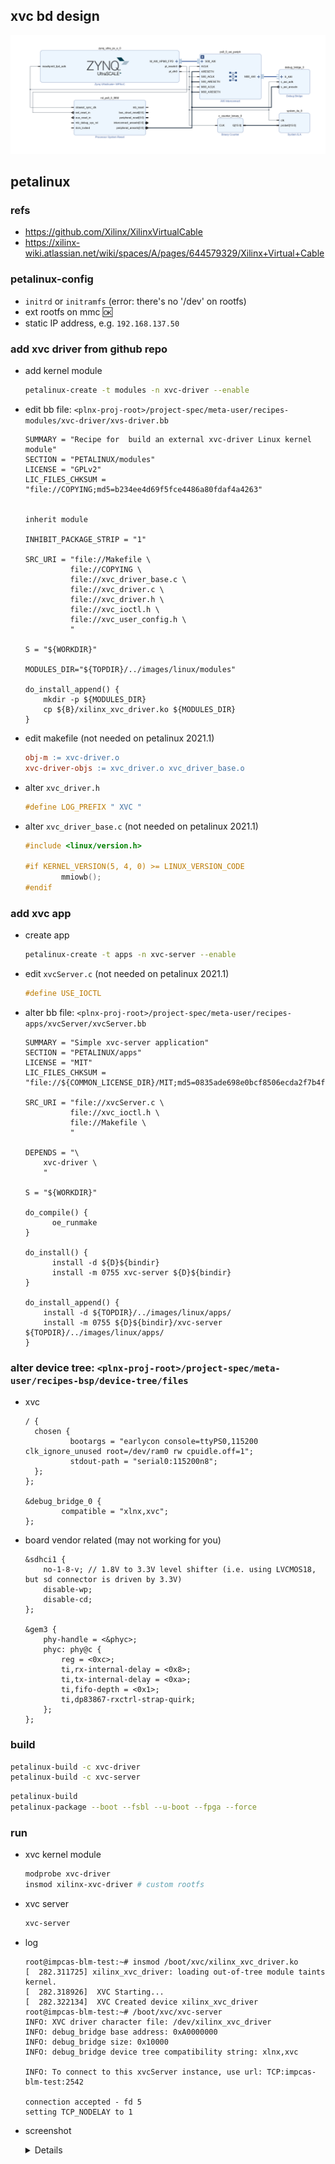 ## xvc bd design
![block design for xvc](doc/bd.png)

## petalinux
### refs
- https://github.com/Xilinx/XilinxVirtualCable
- https://xilinx-wiki.atlassian.net/wiki/spaces/A/pages/644579329/Xilinx+Virtual+Cable

### petalinux-config
- `initrd` or `initramfs` (error: there's no '/dev' on rootfs)
- ext rootfs on mmc :ok:
- static IP address, e.g. `192.168.137.50`

### add xvc driver from github repo
- add kernel module
  ```bash
  petalinux-create -t modules -n xvc-driver --enable
  ```
- edit bb file: `<plnx-proj-root>/project-spec/meta-user/recipes-modules/xvc-driver/xvs-driver.bb`
  ```bb
  SUMMARY = "Recipe for  build an external xvc-driver Linux kernel module"
  SECTION = "PETALINUX/modules"
  LICENSE = "GPLv2"
  LIC_FILES_CHKSUM = "file://COPYING;md5=b234ee4d69f5fce4486a80fdaf4a4263"


  inherit module

  INHIBIT_PACKAGE_STRIP = "1"

  SRC_URI = "file://Makefile \
            file://COPYING \
            file://xvc_driver_base.c \
            file://xvc_driver.c \
            file://xvc_driver.h \
            file://xvc_ioctl.h \
            file://xvc_user_config.h \
            "

  S = "${WORKDIR}"

  MODULES_DIR="${TOPDIR}/../images/linux/modules"

  do_install_append() {
      mkdir -p ${MODULES_DIR}
      cp ${B}/xilinx_xvc_driver.ko ${MODULES_DIR}
  }
  ```
- edit makefile (not needed on petalinux 2021.1)
  ```makefile
  obj-m := xvc-driver.o
  xvc-driver-objs := xvc_driver.o xvc_driver_base.o
  ```
- alter `xvc_driver.h`
  ```c
  #define LOG_PREFIX " XVC "
  ```
- alter `xvc_driver_base.c` (not needed on petalinux 2021.1)
  ```c
  #include <linux/version.h>

  #if KERNEL_VERSION(5, 4, 0) >= LINUX_VERSION_CODE
          mmiowb();
  #endif
  ```
### add xvc app
- create app
  ```bash
  petalinux-create -t apps -n xvc-server --enable
  ```
- edit `xvcServer.c` (not needed on petalinux 2021.1)
  ```c
  #define USE_IOCTL
  ```
- alter bb file: `<plnx-proj-root>/project-spec/meta-user/recipes-apps/xvcServer/xvcServer.bb`
  ```bb
  SUMMARY = "Simple xvc-server application"
  SECTION = "PETALINUX/apps"
  LICENSE = "MIT"
  LIC_FILES_CHKSUM = "file://${COMMON_LICENSE_DIR}/MIT;md5=0835ade698e0bcf8506ecda2f7b4f302"

  SRC_URI = "file://xvcServer.c \
            file://xvc_ioctl.h \
            file://Makefile \
            "

  DEPENDS = "\
      xvc-driver \
      "

  S = "${WORKDIR}"

  do_compile() {
        oe_runmake
  }

  do_install() {
        install -d ${D}${bindir}
        install -m 0755 xvc-server ${D}${bindir}
  }

  do_install_append() {
      install -d ${TOPDIR}/../images/linux/apps/
      install -m 0755 ${D}${bindir}/xvc-server ${TOPDIR}/../images/linux/apps/
  }
  ```

### alter device tree: `<plnx-proj-root>/project-spec/meta-user/recipes-bsp/device-tree/files`
- xvc
  ```devicetree
  / {
    chosen {
            bootargs = "earlycon console=ttyPS0,115200 clk_ignore_unused root=/dev/ram0 rw cpuidle.off=1";
            stdout-path = "serial0:115200n8";
    };
  };

  &debug_bridge_0 {
          compatible = "xlnx,xvc";
  };
  ```
- board vendor related (may not working for you)
  ```devicetree
  &sdhci1 {
      no-1-8-v; // 1.8V to 3.3V level shifter (i.e. using LVCMOS18, but sd connector is driven by 3.3V)
      disable-wp;
      disable-cd;
  };

  &gem3 {
      phy-handle = <&phyc>;
      phyc: phy@c {
          reg = <0xc>;
          ti,rx-internal-delay = <0x8>;
          ti,tx-internal-delay = <0xa>;
          ti,fifo-depth = <0x1>;
          ti,dp83867-rxctrl-strap-quirk;
      };
  };
  ```

### build
  ```bash
  petalinux-build -c xvc-driver
  petalinux-build -c xvc-server
  ```

  ```bash
  petalinux-build
  petalinux-package --boot --fsbl --u-boot --fpga --force
  ```

### run
- xvc kernel module
  ```bash
  modprobe xvc-driver
  insmod xilinx-xvc-driver # custom rootfs
  ```
- xvc server
  ```bash
  xvc-server
  ```
- log
  ```log
  root@impcas-blm-test:~# insmod /boot/xvc/xilinx_xvc_driver.ko
  [  282.311725] xilinx_xvc_driver: loading out-of-tree module taints kernel.
  [  282.318926]  XVC Starting...
  [  282.322134]  XVC Created device xilinx_xvc_driver
  root@impcas-blm-test:~# /boot/xvc/xvc-server
  INFO: XVC driver character file: /dev/xilinx_xvc_driver
  INFO: debug_bridge base address: 0xA0000000
  INFO: debug_bridge size: 0x10000
  INFO: debug_bridge device tree compatibility string: xlnx,xvc

  INFO: To connect to this xvcServer instance, use url: TCP:impcas-blm-test:2542

  connection accepted - fd 5
  setting TCP_NODELAY to 1
  ```
- screenshot

  <details>

    ![connect](doc/hwm-connect.png)

    ![debug_bridge](doc/debug_bridge.png)

  </details>

